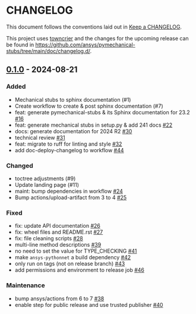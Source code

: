 # CHANGELOG

This document follows the conventions laid out in [Keep a CHANGELOG](https://keepachangelog.com/en/1.0.0).

This project uses [towncrier](https://towncrier.readthedocs.io/) and the changes for the upcoming release can be found in <https://github.com/ansys/pymechanical-stubs/tree/main/doc/changelog.d/>.

<!-- towncrier release notes start -->

## [0.1.0](https://github.com/ansys/pymechanical-stubs/releases/tag/v0.1.0) - 2024-08-21


### Added

- Mechanical stubs to sphinx documentation (#1)
- Create workflow to create & post sphinx documentation (#7)
- feat: generate pymechanical-stubs & its Sphinx documentation for 23.2 [#16](https://github.com/ansys/pymechanical-stubs/pull/16)
- feat: generate mechanical stubs in setup.py & add 241 docs [#22](https://github.com/ansys/pymechanical-stubs/pull/22)
- docs: generate documentation for 2024 R2 [#30](https://github.com/ansys/pymechanical-stubs/pull/30)
- technical review [#31](https://github.com/ansys/pymechanical-stubs/pull/31)
- feat: migrate to ruff for linting and style [#32](https://github.com/ansys/pymechanical-stubs/pull/32)
- add doc-deploy-changelog to workflow [#44](https://github.com/ansys/pymechanical-stubs/pull/44)


### Changed

- toctree adjustments (#9)
- Update landing page (#11)
- maint: bump dependencies in workflow [#24](https://github.com/ansys/pymechanical-stubs/pull/24)
- Bump actions/upload-artifact from 3 to 4 [#25](https://github.com/ansys/pymechanical-stubs/pull/25)


### Fixed

- fix: update API documentation [#26](https://github.com/ansys/pymechanical-stubs/pull/26)
- fix: wheel files and README.rst [#27](https://github.com/ansys/pymechanical-stubs/pull/27)
- fix: file cleaning scripts [#28](https://github.com/ansys/pymechanical-stubs/pull/28)
- multi-line method descriptions [#39](https://github.com/ansys/pymechanical-stubs/pull/39)
- no need to set the value for TYPE_CHECKING [#41](https://github.com/ansys/pymechanical-stubs/pull/41)
- make `ansys-pythonnet` a build dependency [#42](https://github.com/ansys/pymechanical-stubs/pull/42)
- only run on tags (not on release branch) [#43](https://github.com/ansys/pymechanical-stubs/pull/43)
- add permissions and environment to release job [#46](https://github.com/ansys/pymechanical-stubs/pull/46)


### Maintenance

- bump ansys/actions from 6 to 7 [#38](https://github.com/ansys/pymechanical-stubs/pull/38)
- enable step for public release and use trusted publisher [#40](https://github.com/ansys/pymechanical-stubs/pull/40)
